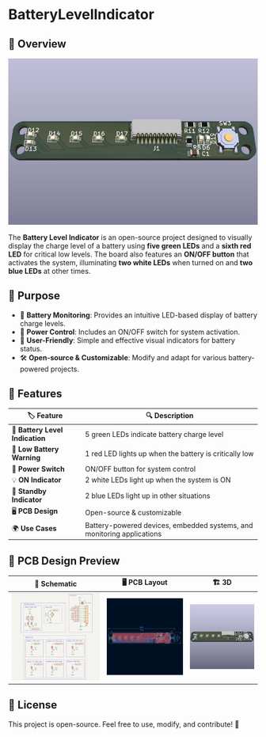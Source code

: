 # BatteryLevelIndicator

## 🚀 Overview
![Main Preview](assets/img/main.png)

The **Battery Level Indicator** is an open-source project designed to visually display the charge level of a battery using **five green LEDs** and a **sixth red LED** for critical low levels. The board also features an **ON/OFF button** that activates the system, illuminating **two white LEDs** when turned on and **two blue LEDs** at other times.

## 🎯 Purpose
- 🔋 **Battery Monitoring**: Provides an intuitive LED-based display of battery charge levels.
- 🔘 **Power Control**: Includes an ON/OFF switch for system activation.
- 🌟 **User-Friendly**: Simple and effective visual indicators for battery status.
- 🛠️ **Open-source & Customizable**: Modify and adapt for various battery-powered projects.

## 📝 Features
| 🏷️ Feature        | 🔍 Description |
|----------------|-------------|
| 🔋 **Battery Level Indication** | 5 green LEDs indicate battery charge level |
| 🚨 **Low Battery Warning** | 1 red LED lights up when the battery is critically low |
| 🔘 **Power Switch** | ON/OFF button for system control |
| 💡 **ON Indicator** | 2 white LEDs light up when the system is ON |
| 🔵 **Standby Indicator** | 2 blue LEDs light up in other situations |
| 🖥️ **PCB Design** | Open-source & customizable |
| 🌍 **Use Cases** | Battery-powered devices, embedded systems, and monitoring applications |

## 📐 PCB Design Preview
| 📜 Schematic | 🖥️ PCB Layout | 🏗️ 3D |
|-----------|-----------|-----------|
| <img src="assets/img/schematic.png"> | <img src="assets/img/pcb_layout.png"> | <img src="assets/img/3d.png"> |

## 🌟 License
This project is open-source. Feel free to use, modify, and contribute! 🚀

